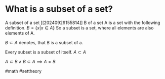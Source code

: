 # What is a subset of a set? 
A subset of a set [[20240929155814]] B of a set A is a set with the following definition.
$B=\{x|x\in A\}$
So a subset is a set, where all elements are also elements of A.

$B \subset A$ denotes, that B is a subset of a.

Every subset is a subset of itself. $A \subset A$

$A \subset B \land B \subset A \implies A=B$

#math #settheory